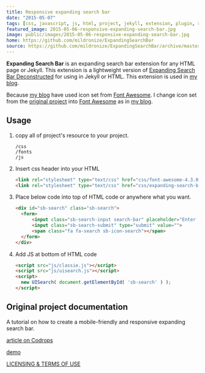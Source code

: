 ```yaml
---
title: Responsive expanding search bar
date: "2015-05-07"
tags: [css, javascript, js, html, project, jekyll, extension, plugin, responsive]
featured_image: 2015-05-06-responsive-expanding-search-bar.jpg
image: public/images/2015-05-06-responsive-expanding-search-bar.jpg
home: https://github.com/mildronize/ExpandingSearchBar
source: https://github.com/mildronize/ExpandingSearchBar/archive/master.zip
---
```


<!-- demo: /demo/responsive-expanding-search-bar/ -->
**Expanding Search Bar** is an expanding search bar extension for any HTML page or Jekyll. This extension is a lightweight version of [Expanding Search Bar Deconstructed](http://tympanus.net/Tutorials/ExpandingSearchBar/) for using  in Jekyll or HTML. This extension is used in [my blog](http://mildronize.github.io).

Because [my blog](http://mildronize.github.io) have used icon set from [Font Awesome](http://fontawesome.io). I change icon set from the [original project](#original-project-documentation) into [Font Awesome](http://fontawesome.io) as in [my blog](http://mildronize.github.io).

## Usage

1. copy all of project's resource to your project.

    ```
    /css
    /fonts
    /js
    ```

2. Insert css header into your HTML

    ```html
    <link rel="stylesheet" type="text/css" href="css/font-awesome-4.3.0.min.css" />
    <link rel="stylesheet" type="text/css" href="css/expanding-search-bar.css" />
    ```

3. Place below code into top of HTML code or anywhere what you want.

    ```html
    <div id="sb-search" class="sb-search">
      <form>
          <input class="sb-search-input search-bar" placeholder="Enter your search term..." type="text" value="" name="search" id="search">
          <input class="sb-search-submit" type="submit" value="">
          <span class="fa fa-search sb-icon-search"></span>
      </form>
    </div>
    ```

4. Add JS at bottom of HTML code

    ```html
    <script src="js/classie.js"></script>
    <script src="js/uisearch.js"></script>
    <script>
      new UISearch( document.getElementById( 'sb-search' ) );
    </script>
    ```

## Original project documentation
A tutorial on how to create a mobile-friendly and responsive expanding search bar.

[article on Codrops](http://tympanus.net/codrops/?p=15599)

[demo](http://tympanus.net/Tutorials/ExpandingSearchBar/)

[LICENSING & TERMS OF USE](http://tympanus.net/codrops/licensing/)
